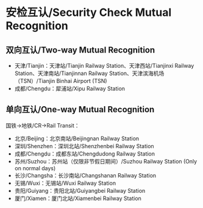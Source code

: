 # 安检互认/Security Check Mutual Recognition
## 双向互认/Two-way Mutual Recognition
- 天津/Tianjin：天津站/Tianjin Railway Station、天津西站/Tianjinxi Railway Station、天津南站/Tianjinnan Railway Station、天津滨海机场（TSN）/Tianjin Binhai Airport (TSN)
- 成都/Chengdu：犀浦站/Xipu Railway Station

## 单向互认/One-way Mutual Recognition

国铁→地铁/CR→Rail Transit：
- 北京/Beijing：北京南站/Beijingnan Railway Station
- 深圳/Shenzhen：深圳北站/Shenzhenbei Railway Station
- 成都/Chengdu：成都东站/Chengdudong Railway Station
- 苏州/Suzhou：苏州站（仅限非节假日期间）/Suzhou Railway Station (Only on normal days)
- 长沙/Changsha：长沙南站/Changshanan Railway Station
- 无锡/Wuxi：无锡站/Wuxi Railway Station
- 贵阳/Guiyang：贵阳北站/Guiyangbei Railway Station
- 厦门/Xiamen：厦门北站/Xiamenbei Railway Station
